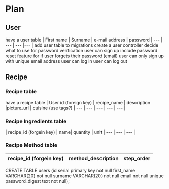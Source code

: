 # Plan

## User
have a user table
| First name | Surname | e-mail address | password |
--- | --- | --- |--- |
add user table to migrations
create a user controller
decide what to use for password verification
user can sign up
include password reset feature for if user forgets their password (email)
user can only sign up with unique email address
user can log in
user can log out

## Recipe
### Recipe table
have a recipe table
| User id (foreign key) | recipe_name | description |picture_url | cuisine (use tags?) |
--- | --- | --- | --- | --- |

### Recipe Ingredients table
| recipe_id (forgein key) | name| quantity | unit |
--- | --- | --- |

### Recipe Method table
| recipe_id (forgein key) | method_description| step_order |
--- | --- | ---|

CREATE TABLE users (id serial primary key not null first_name VARCHAR(20) not null surname VARCHAR(20) not null email not null unique password_digest text not null);